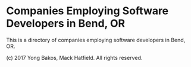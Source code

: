 # Companies Employing Software Developers in Bend, OR

This is a directory of companies employing software developers in Bend, OR.

(c) 2017 Yong Bakos, Mack Hatfield. All rights reserved.
